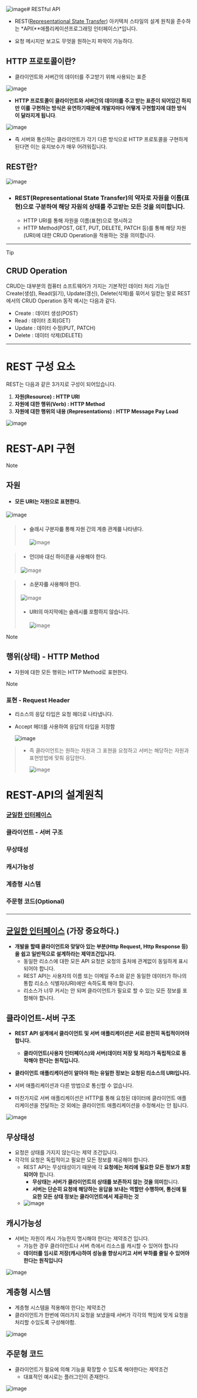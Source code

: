 ![image](https://github.com/user-attachments/assets/cb580f7a-1957-491a-9d49-6280cd6214e3)# RESTful API

- REST([Representational State Transfer](https://www.ibm.com/kr-ko/topics/api)) 아키텍처 스타일의 설계 원칙을 준수하는 *API(**애플리케이션프로그래밍 인터페이스)*입니다.

- 요청 메시지만 보고도 무엇을 원하는지 파악이 가능하다.

  

## HTTP 프로토콜이란?

- 클라이언트와 서버간의 데이터를 주고받기 위해 사용되는 표준

 ![image](https://github.com/user-attachments/assets/447fd966-224e-4f7a-9d2f-9e0203f5a99d)


- **HTTP 프로토콜이 클라이언트와 서버간의 데이터를 주고 받는 표준이 되어있긴 하지만 이를 구현하는 방식은 유연하기때문에 개발자마다 어떻게 구현할지에 대한 방식이 달라지게 됩니다**.

 ![image](https://github.com/user-attachments/assets/bcc67df7-8a1d-40c5-a7f0-d81ee8a11597)


- 즉 서버와 통신하는 클라이언트가 각기 다른 방식으로 HTTP 프로토콜을 구현하게 된다면 이는 유지보수가 매우 어려워집니다.

  

## REST란?

![image](https://github.com/user-attachments/assets/5b2b42b1-77d4-43e6-8a5b-d0c860274712)


- ### REST(Representational State Transfer)의 약자로 자원을 이름(표현)으로 구분하여 해당 자원의 상태를 주고받는 모든 것을 의미합니다.

  - HTTP URI를 통해 자원을 이름(표현)으로 명시하고
  - HTTP Method(POST, GET, PUT, DELETE, PATCH 등)를 통해 해당 자원(URI)에 대한 CRUD Operation을 적용하는 것을 의미합니다.

---



> [!TIP]
>
> ## **CRUD Operation**
>
> CRUD는 대부분의 컴퓨터 소프트웨어가 가지는 기본적인 데이터 처리 기능인 Create(생성), Read(읽기), Update(갱신), Delete(삭제)를 묶어서 일컫는 말로 REST에서의 CRUD Operation 동작 예시는 다음과 같다.
>
> - Create : 데이터 생성(POST)
> - Read : 데이터 조회(GET)
> - Update : 데이터 수정(PUT, PATCH)
> - Delete : 데이터 삭제(DELETE)

---



# **REST 구성 요소**

REST는 다음과 같은 3가지로 구성이 되어있습니다.

1. **자원(Resource) : HTTP URI**
2. **자원에 대한 행위(Verb) : HTTP Method**
3. **자원에 대한 행위의 내용 (Representations) : HTTP Message Pay Load**

![image](https://github.com/user-attachments/assets/884356d8-ba54-4c87-af36-29df781b1a06)


# REST-API 구현

> [!NOTE]
>
> ## 자원
>
> - #### 모든 URI는 자원으로 표현한다.
>
>  ![image](https://github.com/user-attachments/assets/2d79a51c-b93c-49f9-8152-d91e812971dd)

>
> - #### 슬래시 구분자를 통해 자원 간의 계층 관계를 나타낸다.
>
>   ![image](https://github.com/user-attachments/assets/55b7ec3c-ec6e-44fc-b972-d3cbc6164703)

>
> - #### 언더바 대신  하이픈을 사용해야 한다.
>
>  ![image](https://github.com/user-attachments/assets/7125aa13-f3df-48b4-879d-8f77debe2360)

>
> - #### 소문자를 사용해야 한다.
>
>  ![image](https://github.com/user-attachments/assets/bb285831-9597-4d52-b5c0-520e4bd2b2a8)
>
> - #### URI의 마지막에는 슬래시를 포함하지 않습니다.
>
>   ![image](https://github.com/user-attachments/assets/2468a5d4-663a-4408-a92b-40402f7e6bca)




> [!NOTE]
>
> ## 행위(상태) - HTTP Method
>
> - 자원에 대한 모든 행위는 HTTP Method로 표현한다.
>
>   





> [!NOTE]
>
> ### 표현 - Request Header
>
> - 리소스의 응답 타입은 요청 헤더로 나타냅니다.
>
> - Accept 헤더를 사용하여 응답의 타입을 지정함
>
>   ![image](https://github.com/user-attachments/assets/9c0f6331-df7e-4312-86af-3bbdc53a5804)

>
> - 즉 클라이언트는 원하는 자원과 그 표현을 요청하고 서버는 해당하는 자원과 표현방법에 맞춰 응답한다.
>
>   ![image](https://github.com/user-attachments/assets/43246f95-f2c1-41a9-9915-ad6129401b94)






# REST-API의 설계원칙

### <u>균일한 인터페이스</u> 

### 클라이언트 - 서버 구조

### 무상태성

### 캐시가능성

### 계층형 시스템

### 주문형 코드(Optional)

### 



---

## <u>균일한 인터페이스</u> (가장 중요하다.)

- **개발을 할때 클라이언트와 맞닿아 있는 부분(Http Request, Http Response 등)을 쉽고 일반적으로 설계하라는 제약조건입니다.**
  - 동일한 리소스에 대한 모든 API 요청은 요청의 출처에 관계없이 동일하게 표시되어야 합니다.
  - REST API는 사용자의 이름 또는 이메일 주소와 같은 동일한 데이터가 하나의 통합 리소스 식별자(URI)에만 속하도록 해야 합니다.
  - 리소스가 너무 커서는 안 되며 클라이언트가 필요로 할 수 있는 모든 정보를 포함해야 합니다.



## 클라이언트-서버 구조

- **REST API 설계에서 클라이언트 및 서버 애플리케이션은 서로 완전히 독립적이어야 합니다.**
  - **클라이언트(사용자 인터페이스)와 서버(데이터 저장 및 처리)가 독립적으로 동작해야 한다는 원칙입니다.**

- **클라이언트 애플리케이션이 알아야 하는 유일한 정보는 요청된 리소스의 URI입니다.**
- 서버 애플리케이션과 다른 방법으로 통신할 수 없습니다.
- 마찬가지로 서버 애플리케이션은 HTTP를 통해 요청된 데이터에 클라이언트 애플리케이션을 전달하는 것 외에는 클라이언트 애플리케이션을 수정해서는 안 됩니다.

![image](https://github.com/user-attachments/assets/2dad9c44-871f-4d86-8f68-85085a1dbd1f)




## 무상태성

- 요청은 상태를 가지지 않는다는 제약 조건입니다.
- 각각의 요청은 독립적이고 필요한 모든 정보를 제공해야 합니다.
  - REST API는 무상태성이기 때문에 각 **요청에는 처리에 필요한 모든 정보가 포함되어야** 합니다.
    - **무상태는 서버가 클라이언트의 상태를 보존하지 않는 것을 의미**합니다.
    - **서버는 단순히 요청에 해당하는 응답을 보내는 역할만 수행하며, 통신에 필요한 모든 상태 정보는 클라이언트에서 제공하는 것**
  - ![image](https://github.com/user-attachments/assets/d3090bb0-0b21-4f0b-b490-f2fd3cbd9f0b)





## 캐시가능성

- 서버는 자원이 캐시 가능한지 명시해야 한다는 제약조건 입니다.
  - 가능한 경우 클라이언트나 서버 측에서 리소스를 캐시할 수 있어야 합니다
  - **데이터를 임시로 저장(캐시)하여 성능을 향상시키고 서버 부하를 줄일 수 있어야 한다는 원칙입니다**

![image](https://github.com/user-attachments/assets/6fde8024-9ccd-486e-8a5d-fcc5de58dfc5)




## 계층형 시스템

- 계층형 시스템을 적용해야 한다는 제약조건
- 클라이언트가 한번에 여러가지 요청을 보냈을때 서버가 각각의 책임에 맞게 요청을 처리할 수있도록 구성해야함.

![image](https://github.com/user-attachments/assets/e22d1660-95cc-423b-adcf-985731174ede)




## 주문형 코드

- 클라이언트가 필요에 의해 기능을 확장할 수 있도록 해야한다는 제약조건
  - 대표적인 예시로는 플러그인이 존재한다.

![image](https://github.com/user-attachments/assets/ae9f84ae-f51f-475f-a1ab-42d8e26ed601)































